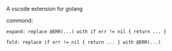 A vscode extension for golang

commond:

	expand: replace @ERR(...) with if err != nil { return ... }

	fold: replace if err != nil { return ... } with @ERR(...)

